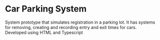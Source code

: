 # Car Parking System

System prototype that simulates registration in a parking lot. It has systems for removing, creating and recording entry and exit times for cars. 
Developed using HTML and Typescript
